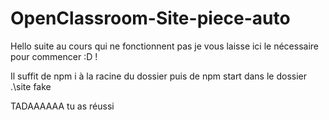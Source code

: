# OpenClassroom-Site-piece-auto

Hello suite au cours qui ne fonctionnent pas je vous laisse ici le nécessaire pour commencer :D !

Il suffit de npm i à la racine du dossier puis de npm start dans le dossier .\site fake


TADAAAAAA tu as réussi
